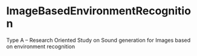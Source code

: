 # ImageBasedEnvironmentRecognition
Type A – Research Oriented Study on Sound generation for Images based on environment  recognition
